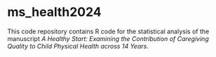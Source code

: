 # ms_health2024

This code repository contains R code for the statistical analysis of the manuscript *A Healthy Start: Examining the Contribution of Caregiving Quality to Child Physical Health across 14 Years*.


